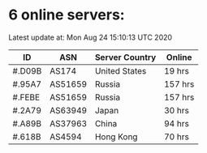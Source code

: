 # 6 online servers:

Latest update at: Mon Aug 24 15:10:13 UTC 2020

| ID | ASN | Server Country | Online |
| -- | --- | -------------- | ------ |
| #.D09B | AS174 | United States | 19 hrs |
| #.95A7 | AS51659 | Russia | 157 hrs |
| #.FEBE | AS51659 | Russia | 157 hrs |
| #.2A79 | AS63949 | Japan | 30 hrs |
| #.A89B | AS37963 | China | 94 hrs |
| #.618B | AS4594 | Hong Kong | 70 hrs |

